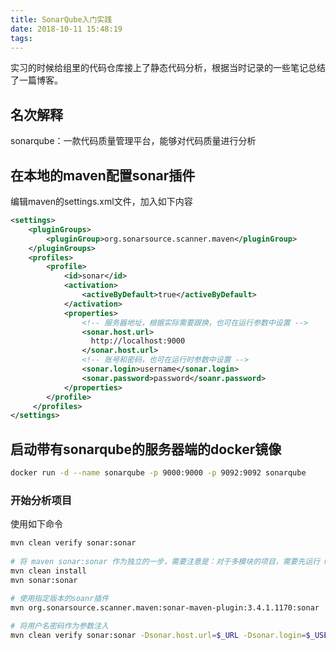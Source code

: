 ```yaml
---
title: SonarQube入门实践
date: 2018-10-11 15:48:19
tags:
---
```


实习的时候给组里的代码仓库接上了静态代码分析，根据当时记录的一些笔记总结了一篇博客。

<!-- more -->

## 名次解释

sonarqube：一款代码质量管理平台，能够对代码质量进行分析

## 在本地的maven配置sonar插件

编辑maven的settings.xml文件，加入如下内容

```xml
<settings>
    <pluginGroups>
        <pluginGroup>org.sonarsource.scanner.maven</pluginGroup>
    </pluginGroups>
    <profiles>
        <profile>
            <id>sonar</id>
            <activation>
                <activeByDefault>true</activeByDefault>
            </activation>
            <properties>
                <!-- 服务器地址，根据实际需要跟换，也可在运行参数中设置 -->
                <sonar.host.url>
                  http://localhost:9000
                </sonar.host.url>
                <!-- 账号和密码，也可在运行时参数中设置 -->
                <sonar.login>username</sonar.login>
                <sonar.password>password</soanr.password>
            </properties>
        </profile>
     </profiles>
</settings>
```

## 启动带有sonarqube的服务器端的docker镜像

```sh
docker run -d --name sonarqube -p 9000:9000 -p 9092:9092 sonarqube
```

### 开始分析项目

使用如下命令

```sh
mvn clean verify sonar:sonar
  
# 将 maven sonar:sonar 作为独立的一步，需要注意是：对于多模块的项目，需要先运行 mvm install
mvn clean install
mvn sonar:sonar
 
# 使用指定版本的soanr插件
mvn org.sonarsource.scanner.maven:sonar-maven-plugin:3.4.1.1170:sonar

# 将用户名密码作为参数注入
mvn clean verify sonar:sonar -Dsonar.host.url=$_URL -Dsonar.login=$_USERNAME -Dsonar.password=$_PASSWORD
```


